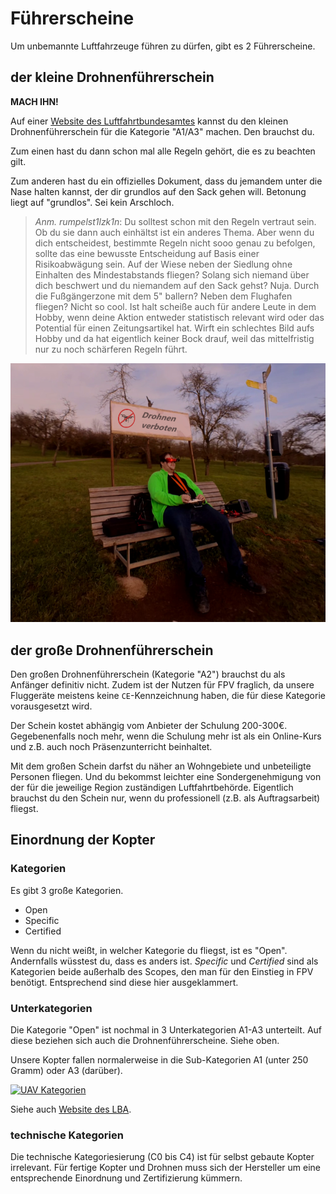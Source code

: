 # Führerscheine

Um unbemannte Luftfahrzeuge führen zu dürfen, gibt es 2 Führerscheine.

## der kleine Drohnenführerschein

**MACH IHN!**

Auf einer [Website des Luftfahrtbundesamtes](https://lba-openuav.de/) kannst du den kleinen Drohnenführerschein für die Kategorie "A1/A3" machen. Den brauchst du.

Zum einen hast du dann schon mal alle Regeln gehört, die es zu beachten gilt.

Zum anderen hast du ein offizielles Dokument, dass du jemandem unter die Nase halten kannst, der dir grundlos auf den Sack gehen will. Betonung liegt auf "grundlos". Sei kein Arschloch.

> *Anm. rumpelst1lzk1n*: Du solltest schon mit den Regeln vertraut sein. Ob du sie dann auch einhältst ist ein anderes Thema. Aber wenn du dich entscheidest, bestimmte Regeln nicht sooo genau zu befolgen, sollte das eine bewusste Entscheidung auf Basis einer Risikoabwägung sein. Auf der Wiese neben der Siedlung ohne Einhalten des Mindestabstands fliegen? Solang sich niemand über dich beschwert und du niemandem auf den Sack gehst? Nuja. Durch die Fußgängerzone mit dem 5" ballern? Neben dem Flughafen fliegen? Nicht so cool. Ist halt scheiße auch für andere Leute in dem Hobby, wenn deine Aktion entweder statistisch relevant wird oder das Potential für einen Zeitungsartikel hat. Wirft ein schlechtes Bild aufs Hobby und da hat eigentlich keiner Bock drauf, weil das mittelfristig nur zu noch schärferen Regeln führt.

![Drohnen verboten](/img/memes/lego_drohnen_verboten.png)

## der große Drohnenführerschein

Den großen Drohnenführerschein (Kategorie "A2") brauchst du als Anfänger definitiv nicht. Zudem ist der Nutzen für FPV fraglich, da unsere Fluggeräte meistens keine `CE`-Kennzeichnung haben, die für diese Kategorie vorausgesetzt wird.

Der Schein kostet abhängig vom Anbieter der Schulung 200-300€. Gegebenenfalls noch mehr, wenn die Schulung mehr ist als ein Online-Kurs und z.B. auch noch Präsenzunterricht beinhaltet.

Mit dem großen Schein darfst du näher an Wohngebiete und unbeteiligte Personen fliegen. Und du bekommst leichter eine Sondergenehmigung von der für die jeweilige Region zuständigen Luftfahrtbehörde. Eigentlich brauchst du den Schein nur, wenn du professionell (z.B. als Auftragsarbeit) fliegst.

## Einordnung der Kopter

### Kategorien

Es gibt 3 große Kategorien.

- Open
- Specific
- Certified

Wenn du nicht weißt, in welcher Kategorie du fliegst, ist es "Open". Andernfalls wüsstest du, dass es anders ist. *Specific* und *Certified* sind als Kategorien beide außerhalb des Scopes, den man für den Einstieg in FPV benötigt. Entsprechend sind diese hier ausgeklammert.

### Unterkategorien

Die Kategorie "Open" ist nochmal in 3 Unterkategorien A1-A3 unterteilt. Auf diese beziehen sich auch die Drohnenführerscheine. Siehe oben.

Unsere Kopter fallen normalerweise in die Sub-Kategorien A1 (unter 250 Gramm) oder A3 (darüber).

<a href="/img/legal/categories.png" data-lightbox="image-1" data-title="UAV Kategorien">
    <img src="/img/legal/categories.png" alt="UAV Kategorien">
</a>

Siehe auch [Website des LBA](https://www.lba.de/DE/Drohnen/Fernpiloten/Anforderungen_Fernpiloten_node.html).

### technische Kategorien

Die technische Kategoriesierung (C0 bis C4) ist für selbst gebaute Kopter irrelevant. Für fertige Kopter und Drohnen muss sich der Hersteller um eine entsprechende Einordnung und Zertifizierung kümmern.
